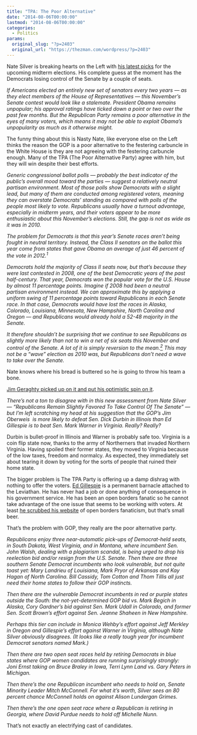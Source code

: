 ```yaml
---
title: "TPA: The Poor Alternative"
date: "2014-08-06T00:00:00"
lastmod: "2014-08-06T00:00:00"
categories:
  - Politics
params:
  original_slug: "?p=2403"
  original_url: "https://thezman.com/wordpress/?p=2403"
---
```


Nate Silver is breaking hearts on the Left with <a
href="http://fivethirtyeight.com/features/republican-gop-senate-forecast/"
rel="noopener noreferrer" target="_blank">his latest picks</a> for the
upcoming midterm elections. His complete guess at the moment has the
Democrats losing control of the Senate by a couple of seats.

*If Americans elected an entirely new set of senators every two years —
as they elect members of the House of Representatives — this November’s
Senate contest would look like a stalemate. President Obama remains
unpopular; his approval ratings have ticked down a point or two over the
past few months. But the Republican Party remains a poor alternative in
the eyes of many voters, which means it may not be able to exploit
Obama’s unpopularity as much as it otherwise might.*

The funny thing about this is Nasty Nate, like everyone else on the Left
thinks the reason the GOP is a poor alternative to the festering
carbuncle in the White House is they are not agreeing with the festering
carbuncle enough. Many of the TPA (The Poor Alternative Party) agree
with him, but they will win despite their best efforts.

*Generic congressional ballot polls — probably the best indicator of the
public’s overall mood toward the parties — suggest a relatively neutral
partisan environment. Most of those polls show Democrats with a slight
lead, but many of them are conducted among registered voters, meaning
they can overstate Democrats’ standing as compared with polls of the
people most likely to vote. Republicans usually have a turnout
advantage, especially in midterm years, and their voters appear to be
more enthusiastic about this November’s elections. Still, the gap is not
as wide as it was in 2010.*

*The problem for Democrats is that this year’s Senate races aren’t being
fought in neutral territory. Instead, the Class II senators on the
ballot this year come from states that gave Obama an average of just 46
percent of the vote in 2012.<sup>1</sup>*

*Democrats hold the majority of Class II seats now, but that’s because
they were last contested in 2008, one of the best Democratic years of
the past half-century. That year, Democrats won the popular vote for the
U.S. House by almost 11 percentage points. Imagine if 2008 had been a
neutral partisan environment instead. We can approximate this by
applying a uniform swing of 11 percentage points toward Republicans in
each Senate race. In that case, Democrats would have lost the races in
Alaska, Colorado, Louisiana, Minnesota, New Hampshire, North Carolina
and Oregon — and Republicans would already hold a 52-48 majority in the
Senate.*

*It therefore shouldn’t be surprising that we continue to see
Republicans as slightly more likely than not to win a net of six seats
this November and control of the Senate. A lot of it is simply reversion
to the mean.<a
href="http://fivethirtyeight.com/features/republican-gop-senate-forecast/#fn-2"
class="footnote-link" data-expandable="entry-footnotes"><sup>2</sup></a>
This may not be a “wave” election as 2010 was, but Republicans don’t
need a wave to take over the Senate.*

Nate knows where his bread is buttered so he is going to throw his team
a bone.

<a
href="http://www.nationalreview.com/campaign-spot/384553/just-handed-me-conventional-wisdom-senate-midterms-has-not-changed-jim-geraghty"
rel="noopener noreferrer" target="_blank">Jim Geraghty picked up on it
and put his optimistic spin on it</a>.

*There’s not a ton to disagree with in this new assessment from Nate
Silver — “Republicans Remain Slightly Favored To Take Control Of The
Senate” — but I’m left scratching my head at his suggestion that the
GOP’s Jim Oberweis  is more likely to defeat Sen. Dick Durbin in
Illinois than Ed Gillespie is to beat Sen. Mark Warner in Virginia.
Really? Really?*

Durbin is bullet-proof in Illinois and Warner is probably safe too.
Virginia is a coin flip state now, thanks to the army of Northerners
that invaded Northern Virginia. Having spoiled their former states, they
moved to Virginia because of the low taxes, freedom and normalcy. As
expected, they immediately set about tearing it down by voting for the
sorts of people that ruined their home state.

The bigger problem is The TPA Party is offering up a damp dishrag with
nothing to offer the voters.
<a href="http://en.wikipedia.org/wiki/Ed_Gillespie"
rel="noopener noreferrer" target="_blank">Ed Gillespie</a> is a
permanent barnacle attached to the Leviathan. He has never had a job or
done anything of consequence in his government service. He has been an
open borders fanatic so he cannot take advantage of the one issue that
seems to be working with voters. At least <a
href="http://talkingpointsmemo.com/livewire/ed-gillespie-removes-clip-of-him-touting-immigration-reform"
rel="noopener noreferrer" target="_blank">he scrubbed his website</a> of
open borders fanaticism, but that’s small beer.

That’s the problem with GOP, they really are the poor alternative party.

*Republicans enjoy three near-automatic pick-ups of Democrat-held seats,
in South Dakota, West Virginia, and in Montana, where incumbent Sen.
John Walsh, dealing with a plagiarism scandal, is being urged to drop
his reelection bid and/or resign from the U.S. Senate. Then there are
three southern Senate Democrat incumbents who look vulnerable, but not
quite toast yet: Mary Landrieu of Louisiana, Mark Pryor of Arkansas and
Kay Hagan of North Carolina. Bill Cassidy, Tom Cotton and Thom Tillis
all just need their home states to follow their GOP instincts.*

*Then there are the vulnerable Democrat incumbents in red or purple
states outside the South: the not-yet-determined GOP bid vs. Mark Begich
in Alaska, Cory Gardner’s bid against Sen. Mark Udall in Colorado, and
former Sen. Scott Brown’s effort against Sen. Jeanne Shaheen in New
Hampshire.*

*Perhaps this tier can include in Monica Wehby’s effort against Jeff
Merkley in Oregon and Gillespie’s effort against Warner in Virginia,
although Nate Silver obviously disagrees. (It looks like a really tough
year for incumbent Democrat senators named Mark.)*

*Then there are two open seat races held by retiring Democrats in blue
states where GOP women candidates are running surprisingly strongly:
Joni Ernst taking on Bruce Braley in Iowa, Terri Lynn Land vs. Gary
Peters in Michigan.*

*Then there’s the one Republican incumbent who needs to hold on, Senate
Minority Leader Mitch McConnell. For what it’s worth, Silver sees an 80
percent chance McConnell holds on against Alison Lundergan Grimes.*

*Then there’s the one open seat race where a Republican is retiring in
Georgia, where David Purdue needs to hold off Michelle Nunn.*

That’s not exactly an electrifying cast of candidates.
